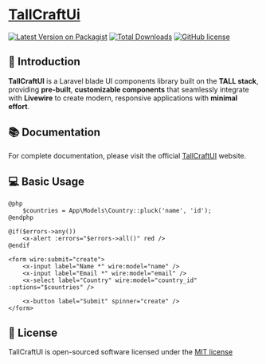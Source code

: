 # [TallCraftUi](https://tallcraftui.developermithu.com)  

<!-- <p align="center"> -->
 <a href="https://packagist.org/packages/developermithu/tallcraftui"><img src="https://img.shields.io/packagist/v/developermithu/tallcraftui?style=flat-square" alt="Latest Version on Packagist"></a>
 <a href="https://packagist.org/packages/developermithu/tallcraftui"><img src="https://img.shields.io/packagist/dt/developermithu/tallcraftui?style=flat-square" alt="Total Downloads"></a>
 <a href="https://github.com/developermithu/tallcraftui?tab=MIT-1-ov-file"><img src="https://img.shields.io/github/license/developermithu/tallcraftui?style=flat-square" alt="GitHub license"></a>
<!-- </p> -->


## 🚀 Introduction 

**TallCraftUI** is a Laravel blade UI components library built on the **TALL stack**, providing **pre-built**, **customizable components** that seamlessly integrate with **Livewire** to create modern, responsive applications with **minimal effort**.


## 📚 Documentation

For complete documentation, please visit the official [TallCraftUI](https://tallcraftui.developermithu.com) website.


## 💻 Basic Usage

```blade
@php
    $countries = App\Models\Country::pluck('name', 'id');
@endphp

@if($errors->any())
    <x-alert :errors="$errors->all()" red />
@endif

<form wire:submit="create">
    <x-input label="Name *" wire:model="name" />
    <x-input label="Email *" wire:model="email" />
    <x-select label="Country" wire:model="country_id" :options="$countries" />
    
    <x-button label="Submit" spinner="create" />
</form>
```


## 📝 License

TallCraftUI is open-sourced software licensed under the [MIT license](https://github.com/developermithu/tallcraftui?tab=MIT-1-ov-file)
